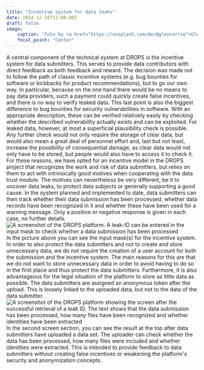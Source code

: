 ```yaml
---
title: "Incentive system for data leaks"
date: 2024-12-16T12:00:00Z
draft: false
image:
    caption: 'Foto by <a href="https://unsplash.com/de/@glencarrie">Glen Carrie</a> from <a href="https://unsplash.com/de/fotos/verschiedene-sussigkeiten-xBTnaTgleQE">Unsplash</a>'
    focal_point: "Center"
---
```


A central component of the technical system at DROPS is the incentive system for data submitters. This serves to provide data contributors with direct feedback as both feedback and reward. The decision was made not to follow the path of classic incentive systems (e.g. bug bounties for software or kickbacks for product recommendations), but to go our own way. In particular, because on the one hand there would be no means to pay data providers, such a payment could quickly create false incentives, and there is no way to verify leaked data. This last point is also the biggest difference to bug bounties for security vulnerabilities in software. With an appropriate description, these can be verified relatively easily by checking whether the described vulnerability actually exists and can be exploited. For leaked data, however, at most a superficial plausibility check is possible. Any further check would not only require the storage of clear data, but would also mean a great deal of personnel effort and, last but not least, increase the possibility of consequential damage, as clear data would not only have to be stored, but people would also have to access it to check it.
For these reasons, we have opted for an incentive model in the DROPS project that recognizes the work and risk of data submitters, but relies on them to act with intrinsically good motives when cooperating with the data trust module. The motives can nevertheless be very different, be it to uncover data leaks, to protect data subjects or generally supporting a good cause. In the system planned and implemented to date, data submitters can then track whether their data submission has been processed, whether data records have been recognized in it and whether these have been used for a warning message. Only a positive or negative response is given in each case, no further details.
![A screenshot of the DROPS platform. A leak-ID can be entered in the input mask to check whether a data submission has been processed](anreizmodell_1.png "A screenshot of the DROPS platform. A leak ID can be entered in the input mask to check whether a data submission has been processed.")
In the picture above you can see the input mask(s) for the incentive system. In order to also protect the data submitters and not to create and store unnecessary data, we do not require the creation of a user account for both the submission and the incentive system. The main reasons for this are that we do not want to store unnecessary data in order to avoid having to do so in the first place and thus protect the data submitters. Furthermore, it is also advantageous for the legal situation of the platform to store as little data as possible. The data submitters are assigned an anonymous token after the upload. This is loosely linked to the uploaded data, but not to the data of the data submitter.
![A screenshot of the DROPS platform showing the screen after the successful retrieval of a leak ID. The text shows that the data submission has been processed, how many files have been recognized and whether identities have been extracted](anreizmodell_2.png "A screenshot of the DROPS platform showing the screen after the successful query of a leak ID. The text shows that the data submission was processed, how many files were recognized and whether identities were extracted.")
In the second screen section, you can see the result at the top after data submitters have uploaded a data set. The uploader can check whether the data has been processed, how many files were included and whether identities were extracted. This is intended to provide feedback to data submitters without creating false incentives or weakening the platform's security and anonymization concepts.